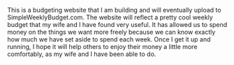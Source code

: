 This is a budgeting website that I am building and will eventually upload to SimpleWeeklyBudget.com. The website will reflect a pretty cool weekly budget that my wife and I have found very useful. It has allowed us to spend money on the things we want more freely because we can know exactly how much we have set aside to spend each week. Once I get it up and running, I hope it will help others to enjoy their money a little more comfortably, as my wife and I have been able to do.